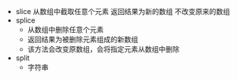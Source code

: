 -  slice
     从数组中截取任意个元素  返回结果为新的数组
     不改变原来的数组
-  splice
    - 从数组中删除任意个元素
    - 返回结果为被删除元素组成的新数组
    - 该方法会改变原数组，会将指定元素从数组中删除
-  split
    - 字符串